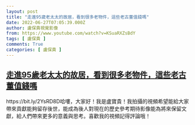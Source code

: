 ```yaml
---
layout: post
title: "走進95歲老太太的故居，看到很多老物件，這些老古董值錢嗎"
date: 2022-06-27T07:05:39.000Z
author: 盧保貴視覺影像
from: https://www.youtube.com/watch?v=KSuaRXZsBdY
tags: [ 盧保貴 ]
comments: True
categories: [ 盧保貴 ]
---
```

<!--1656313539000-->
[走進95歲老太太的故居，看到很多老物件，這些老古董值錢嗎](https://www.youtube.com/watch?v=KSuaRXZsBdY)
------

<div>
https://bit.ly/2YsRD8D哈嘍，大家好！我是盧寶貴！我拍攝的視頻希望能給大家帶來貢獻能夠留存後世，能成為後人對現在的歷史參考期待影像能為將來保留文獻，給人們帶來更多的意義與思考。喜歡我的視頻記得評論哦！
</div>
